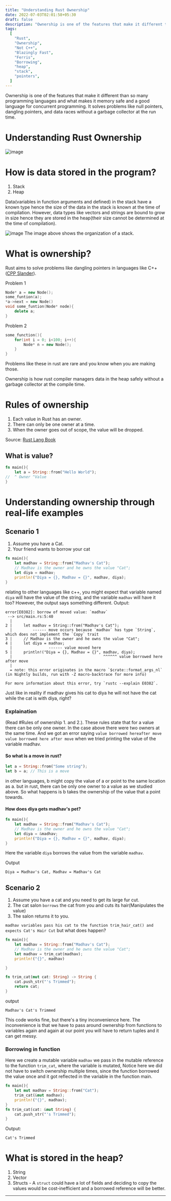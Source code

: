 ```yaml
---
title: "Understanding Rust Ownership"
date: 2022-07-03T02:01:58+05:30
draft: false
description: "Ownership is one of the features that make it different than so many programming languages and what makes it memory safe and a good language for concurrent programming. It solves problems like null pointers, dangling pointers, and data races."
tags:
  [
    "Rust",
    "Ownership",
    "Not C++",
    "Blazingly Fast",
    "Ferris",
    "Borrowing",
    "heap",
    "stack",
    "pointers",
  ]
---
```


Ownership is one of the features that make it different than so many programming languages and what makes it memory safe and a good language for concurrent programming. It solves problems like null pointers, dangling pointers, and data races without a garbage collector at the run time.

# Understanding Rust Ownership

![image](https://i.imgur.com/j5Pxkuu.jpg)

# How is data stored in the program?

1. Stack
2. Heap

Data(variables in function arguments and defined) in the stack have a known type hence the size of the data in the stack is known at the time of compilation. However, data types like vectors and strings are bound to grow in size hence they are stored in the heap(their size cannot be determined at the time of compilation).

![image](https://i.imgur.com/jiQn04E.png)
The image above shows the organization of a stack.

# What is ownership?

Rust aims to solve problems like dangling pointers in languages like C++([CPP Slander](https://www.youtube.com/watch?v=Nq5ZbOOJGwg)).

Problem 1

```c++
Node* a = new Node();
some_funtion(a);
*a->next = new Node()
void some_funtion(Node* node){
    delete a;
}
```

Problem 2

```cpp
some_function(){
    for(int i = 0; i<100; i++){
        Node* n = new Node();
    }
}
```

Problems like these in rust are rare and you know when you are making those.

Ownership is how rust compiler managers data in the heap safely without a garbage collector at the compile time.

# Rules of ownership

1. Each value in Rust has an owner.
2. There can only be one owner at a time.
3. When the owner goes out of scope, the value will be dropped.

Source: [Rust Lang Book](https://doc.rust-lang.org/book/title-page.html)

## What is value?

```rust
fn main(){
    let a = String::from("Hello World");
//  ^ Owner ^Value
}
```

# Understanding ownership through real-life examples

## Scenario 1

1. Assume you have a Cat.
2. Your friend wants to borrow your cat

```rust
fn main(){
    let madhav = String::from("Madhav's Cat");
    // Madhav is the owner and he owns the value "Cat";
    let diya = madhav;
    println!("Diya = {}, Madhav = {}", madhav, diya);
}
```

relating to other languages like c++, you might expect that variable named `diya` will have the value of the string, and the variable `madhav` will have it too? However, the output says something different.
Output:

```
error[E0382]: borrow of moved value: `madhav`
 --> src/main.rs:5:40
  |
2 |     let madhav = String::from("Madhav's Cat");
  |         ------ move occurs because `madhav` has type `String`, which does not implement the `Copy` trait
3 |     // Madhav is the owner and he owns the value "Cat";
4 |     let diya = madhav;
  |                ------ value moved here
5 |     println!("Diya = {}, Madhav = {}", madhav, diya);
  |                                        ^^^^^^ value borrowed here after move
  |
  = note: this error originates in the macro `$crate::format_args_nl` (in Nightly builds, run with -Z macro-backtrace for more info)

For more information about this error, try `rustc --explain E0382`.
```

Just like in reality if madhav gives his cat to diya he will not have the cat while the cat is with diya, right?

### Explaination

(Read #Rules of ownership 1. and 2.). These rules state that for a value there can be only one owner. In the case above there were two owners at the same time. And we got an error saying `value borrowed hereafter move value borrowed here after move` when we tried printing the value of the variable madhav.

#### So what is a move in rust?

```rust
let a = String::from("Some string");
let b = a; // This is a move
```

in other languages, b might copy the value of a or point to the same location as a. but in rust, there can be only one owner to a value as we studied above. So what happens is b takes the ownership of the value that a point towards.

#### How does diya gets madhav's pet?

```rust
fn main(){
    let madhav = String::from("Madhav's Cat");
    // Madhav is the owner and he owns the value "Cat";
    let diya = &madhav;
    println!("Diya = {}, Madhav = {}", madhav, diya);
}
```

Here the variable `diya` borrows the value from the variable `madhav`.

Output

```
Diya = Madhav's Cat, Madhav = Madhav's Cat
```

## Scenario 2

1. Assume you have a cat and you need to get its large fur cut.
2. The cat salon `borrows` the cat from you and cuts its hair(Manipulates the value)
3. The salon returns it to you.

`madhav variables pass his cat to the function trim_hair_cat() and expects Cat's Hair Cut` but what does happen?

```rust
fn main(){
    let madhav = String::from("Madhav's Cat");
    // Madhav is the owner and he owns the value "Cat";
    let madhav = trim_cat(madhav);
    println!("{}", madhav)

}

fn trim_cat(mut cat: String) -> String {
    cat.push_str("'s Trimmed");
    return cat;
}
```

output

```
Madhav's Cat's Trimmed
```

This code works fine, but there's a tiny inconvenience here. The inconvenience is that we have to pass around ownership from functions to variables again and again at our point you will have to return tuples and it can get messy.

### Borrowing in function

Here we create a mutable variable `madhav` we pass in the mutable reference to the function `trim_cat`, where the variable is mutated, Notice here we did not have to switch ownership multiple times, since the function borrowed the value once and it got reflected in the variable in the function main.

```rust
fn main(){
    let mut madhav = String::from("Cat");
    trim_cat(&mut madhav);
    println!("{}", madhav);
}
fn trim_cat(cat: &mut String) {
    cat.push_str("'s Trimmed");
}
```

Output:

```
Cat's Trimmed
```

# What is stored in the heap?

1. String
2. Vector
3. Structs - A `struct` could have a lot of fields and deciding to copy the values would be cost-inefficient and a borrowed reference will be better.

---
